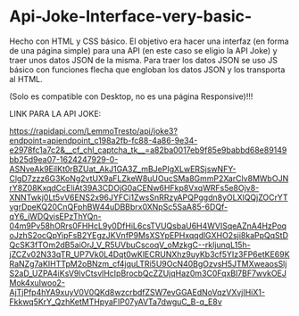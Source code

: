 # Api-Joke-Interface-very-basic-
Hecho con HTML y CSS básico. El objetivo era hacer una interfaz (en forma de una página simple) para una API (en este caso se eligio la API Joke) y traer unos datos JSON de la misma. Para traer los datos JSON se uso JS básico con funciones flecha que engloban los datos JSON y los transporta al HTML. 

(Solo es compatible con Desktop, no es una página Responsive)!!!

LINK PARA LA API JOKE:

https://rapidapi.com/LemmoTresto/api/joke3?endpoint=apiendpoint_c198a2fb-fc88-4a86-9e34-e2978fc1a7c2&__cf_chl_captcha_tk__=a82ba0017eb9f85e9babbd68e89149bb25d9ea07-1624247929-0-ASNveAk9EilKt0rBZUat_AkJ1GA3Z_mBJePIgXLwERSjswNFY-ClgD7zzz6G3KoNg2vtUX9aFLZkeW8uUOucSMa8GmmP2XarClv8MWbOJNrY8Z08KxqdCcEliAt39A3CDOjG0aCENw6HFkp8VxqWRFs5e8Ojv8-XNNTwkj0Lt5vV6ENS2x96JYFCi1ZwsSnRRzyAPQPggdn8yOLXlQQjZOCrYTvgrDpeKQ20CnQFphBW44uDBBbrx0XNpSc5SaA85-6DQf-qY6_iWDQvisEPzThYQn-04m9Pv58hORrs0FHHcL9y0DfHiL6csTVUQsbaU6H4WVISqeAZnA4HzPoqoJzhS2ocQpYipFsB2YEgzJKVnfP9MsXSYpEPHxqqdlGXHO2sji8kaPpQqStDQcSK3fTOm2dB5aiOrJ_V_R5UVbuCscoqV_oMzkgC--rkljunqL15h-jZCZv02N33qTR_UP7Vk0L4Dqt0wKlECRUNXhz9uyKb3cf5YIz3FP6etKE69KRaNZg7aKIHTTpM2oBNzm_cf4jquLTRi5U9OcN40BgOzvsH5JTMXweaosSljS2aD_UZPA4iKsV9lvCtsvlHcIpBrocbQcZZUjqHaz0m3C0FqxBl7BF7wvkOEJMok4xuIwoo2-AjTjPfp4hYA9xuyV0V0QKd8wzcrbdfZSW7evGGAEdNoVqzVXvjIHiX1-Fkkwq5KrY_QzhKetMTHpyaFIP07yAVTa7dwguC_B-q_E8v
